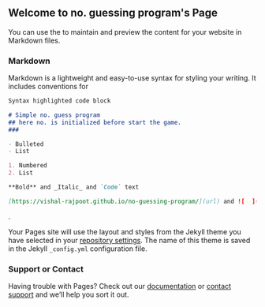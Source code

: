 ## Welcome to no. guessing program's Page

You can use the [](https://github.com/vishal-rajpoot/no-guessing-program/edit/main/README.md) to maintain and preview the content for your website in Markdown files.


### Markdown

Markdown is a lightweight and easy-to-use syntax for styling your writing. It includes conventions for

```markdown
Syntax highlighted code block

# Simple no. guess program 
## here no. is initialized before start the game.
### 

- Bulleted
- List

1. Numbered
2. List

**Bold** and _Italic_ and `Code` text

[https://vishal-rajpoot.github.io/no-guessing-program/](url) and ![  ](src)
```
.


Your Pages site will use the layout and styles from the Jekyll theme you have selected in your [repository settings](https://github.com/vishal-rajpoot/no-guessing-program/settings). The name of this theme is saved in the Jekyll `_config.yml` configuration file.

### Support or Contact

Having trouble with Pages? Check out our [documentation](https://docs.github.com/categories/github-pages-basics/) or [contact support](https://github.com/contact) and we’ll help you sort it out.
